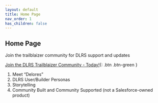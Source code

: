 ```yaml
---
layout: default
title: Home Page
nav_order: 1
has_children: false
---
```


## Home Page

Join the trailblaizer community for DLRS support and updates

[Join the DLRS Trailblaizer Community - Today!](https://trailhead.salesforce.com/trailblazer-community/groups/0F9300000009O5pCAE){: .btn .btn-green }

1. Meet “Delores”
2. DLRS User/Builder Personas
3. Storytelling
4. Community Built and Community Supported (not a Salesforce-owned product)
